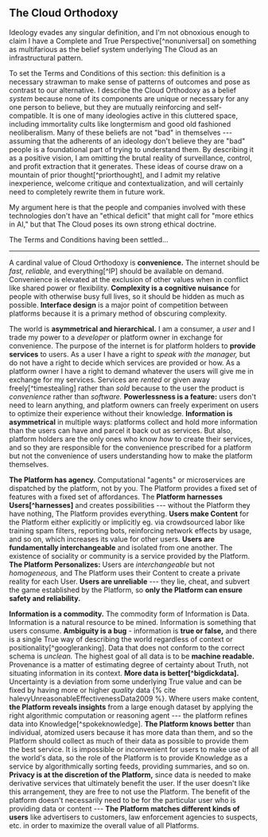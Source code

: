 ## The Cloud Orthodoxy

Ideology evades any singular definition, and I'm not obnoxious enough to claim I have a Complete and True Perspective[^nonuniversal] on something as multifarious as the belief system underlying The Cloud as an infrastructural pattern. 

To set the Terms and Conditions of this section: this definition is a necessary strawman to make sense of patterns of outcomes and pose as contrast to our alternative. I describe the Cloud Orthodoxy as a belief *system* because none of its components are unique or necessary for any one person to believe, but they are mutually reinforcing and self-compatible. It is one of many ideologies active in this cluttered space, including immortality cults like longtermism and good old fashioned neoliberalism. Many of these beliefs are not "bad" in themselves --- assuming that the adherents of an ideology don't believe they are "bad" people is a foundational part of trying to understand them. By describing it as a positive vision, I am omitting the brutal reality of surveillance, control, and profit extraction that it generates. These ideas of course draw on a mountain of prior thought[^priorthought], and I admit my relative inexperience, welcome critique and contextualization, and will certainly need to completely rewrite them in future work.

My argument here is that the people and companies involved with these technologies don't have an "ethical deficit" that might call for "more ethics in AI," but that The Cloud poses its own strong ethical doctrine.

The Terms and Conditions having been settled...

---


A cardinal value of Cloud Orthodoxy is **convenience.** The internet should be *fast,* *reliable,* and everything[^IP] should be available on demand. Convenience is elevated at the exclusion of other values when in conflict like shared power or flexibility. **Complexity is a cognitive nuisance** for people with otherwise busy full lives, so it should be hidden as much as possible. **Interface design** is a major point of competition between platforms because it is a primary method of obscuring complexity.

The world is **asymmetrical and hierarchical.** I am a consumer, a *user* and I trade my power to a *developer* or platform owner in exchange for convenience. The purpose of the internet is for platform holders to **provide services** to users. As a user I have a right to *speak with the manager,* but do not have a right to decide which services are provided or how. As a platform owner I have a right to demand whatever the users will give me in exchange for my services. Services are *rented* or given away freely[^timestealing] rather than *sold* because to the user the product is *convenience* rather than *software.* **Powerlessness is a feature:** users don't need to learn anything, and platform owners can freely experiment on users to optimize their experience without their knowledge. **Information is asymmetrical** in multiple ways: platforms collect and hold more information than the users can have and parcel it back out as services. But also, platform holders are the only ones who know *how* to create their services, and so they are responsible for the convenience prescribed for a platform but not the convenience of users understanding how to make the platform themselves.

**The Platform has agency.** Computational "agents" or microservices are dispatched by the platform, not by you. The Platform provides a fixed set of features with a fixed set of affordances. The **Platform harnesses Users[^harnesses]** and creates possibilities --- without the Platform they have nothing, The Platform provides everything. **Users make Content** for the Platform either explicitly or implicitly eg. via crowdsourced labor like training spam filters, reporting bots, reinforcing network effects by usage, and so on, which increases its value for other users. **Users are fundamentally interchangeable** and isolated from one another. The existence of sociality or community is a service provided by the Platform. **The Platform Personalizes:** Users are *interchangeable* but not *homogeneous,* and The Platform uses their Content to create a private reality for each User. **Users are unreliable** --- they lie, cheat, and subvert the game established by the Platform, so **only the Platform can ensure safety and reliability.**

**Information is a commodity.** The commodity form of Information is Data. Information is a natural resource to be mined. Information is something that users consume. **Ambiguity is a bug** - information is **true or false,** and there is a single True way of describing the world regardless of context or positionality[^googleranking]. Data that does not conform to the correct schema is *unclean.* The highest goal of all data is to be **machine readable.** Provenance is a matter of estimating degree of certainty about Truth, not situating information in its context. **More data is better[^bigdickdata].** Uncertainty is a deviation from some underlying True value and can be fixed by having more or higher *quality* data {% cite halevyUnreasonableEffectivenessData2009 %}. Where users make content, **the Platform reveals insights** from a large enough dataset by applying the right algorithmic computation or reasoning agent --- the platform refines data into Knowledge[^spokeknowledge]. **The Platform knows better** than individual, atomized users because it has more data than them, and so the Platform should collect as much of their data as possible to provide them the best service. It is impossible or inconvenient for users to make use of all the world's data, so the role of the Platform is to provide Knowledge as a service by algorithmically sorting feeds, providing summaries, and so on. **Privacy is at the discretion of the Platform,** since data is needed to make derivative services that ultimately benefit the user. If the user doesn't like this arrangement, they are free to not use the Platform. The benefit of the platform doesn't necessarily need to be for the particular user who is providing data or content --- **The Platform matches different kinds of users** like advertisers to customers, law enforcement agencies to suspects, etc. in order to maximize the overall value of all Platforms.